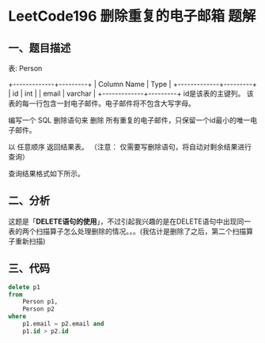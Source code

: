# LeetCode196 删除重复的电子邮箱 题解

## 一、题目描述

表: Person

+-------------+---------+
| Column Name | Type    |
+-------------+---------+
| id          | int     |
| email       | varchar |
+-------------+---------+
id是该表的主键列。
该表的每一行包含一封电子邮件。电子邮件将不包含大写字母。


编写一个 SQL 删除语句来 删除 所有重复的电子邮件，只保留一个id最小的唯一电子邮件。

以 任意顺序 返回结果表。 （注意： 仅需要写删除语句，将自动对剩余结果进行查询）

查询结果格式如下所示。



## 二、分析

这题是「**DELETE语句的使用**」，不过引起我兴趣的是在DELETE语句中出现同一表的两个扫描算子怎么处理删除的情况。。。(我估计是删除了之后，第二个扫描算子重新扫描)



## 三、代码

```sql
delete p1
from
    Person p1,
    Person p2
where
    p1.email = p2.email and
    p1.id > p2.id
```



